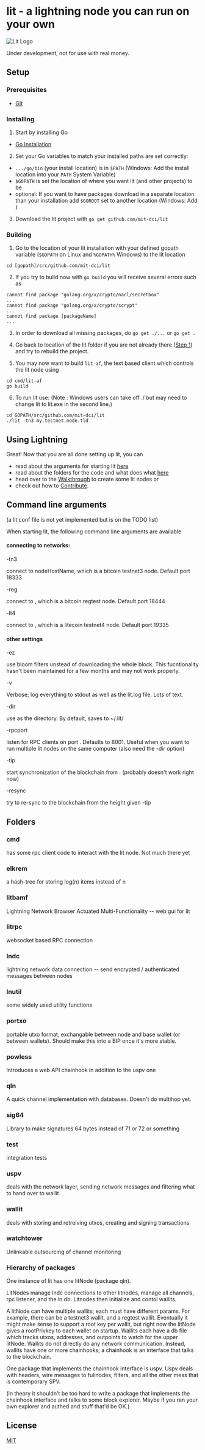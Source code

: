 # lit - a lightning node you can run on your own
![Lit Logo](litlogo145.png)

Under development, not for use with real money.

## Setup

### Prerequisites
- [Git](https://git-scm.com/)

### Installing

1. Start by installing Go 
 - [Go Installation](https://golang.org/doc/install)

2. Set your Go variables to match your installed paths are set correctly:
- `.../go/bin` (your install location) is in `$PATH` (Windows: Add the install location into your `PATH` System Variable)
- `$GOPATH` is set the location of where you want lit (and other projects) to be 
-  optional: If you want to have packages download in a separate location than your installation add `$GOROOT` set to another location (Windows: Add )

3. Download the lit project with `go get github.com/mit-dci/lit`

### Building

1. Go to the location of your lit installation with your defined gopath variable (`$GOPATH` on Linux and `%GOPATH%` Windows) to the lit location
```
cd [gopath]/src/github.com/mit-dci/lit
```

2. If you try to build now with `go build` you will receive several errors such as
```
cannot find package "golang.org/x/crypto/nacl/secretbox"
...
cannot find package "golang.org/x/crypto/scrypt"
...
cannot find package [packageName]
...
```

3. In order to download all missing packages, do `go get ./...` or `go get .`

4. Go back to location of the lit folder if you are not already there ([Step 1](#building)) and try to rebuild the project.

5. You may now want to build `lit-af`, the text based client which controls the lit node using
```
cd cmd/lit-af
go build
```

6. To run lit use: 
(Note : Windows users can take off ./ but may need to change lit to lit.exe in the second line.) 
```
cd GOPATH/src/github.com/mit-dci/lit 
./lit -tn3 my.testnet.node.tld
```

## Using Lightning

Great! Now that you are all done setting up lit, you can 
- read about the arguments for starting lit [here](#command-line-arguments)
- read about the folders for the code and what does what [here](#folders)
- head over to the [Walkthrough](./WALKTHROUGH.md) to create some lit nodes or
- check out how to [Contribute](./CONTRIBUTING.md).



## Command line arguments
(a lit.conf file is not yet implemented but is on the TODO list)

When starting lit, the following command line arguments are available

#### connecting to networks:

-tn3 <nodeHostName>

connect to nodeHostName, which is a bitcoin testnet3 node.  Default port 18333

-reg <nodeHostName>

connect to <nodeHostName>, which is a bitcoin regtest node.  Default port 18444

-lt4 <nodeHostName>

connect to <nodeHostName>, which is a litecoin testnet4 node.  Default port 19335

#### other settings

-ez

use bloom filters unstead of downloading the whole block.  This fucntionality hasn't been maintained for a few months and may not work properly.

-v

Verbose; log everything to stdout as well as the lit.log file.  Lots of text.

-dir <folderPath>

use <folderPath> as the directory.  By default, saves to ~/.lit/

-rpcport <portNumber>

listen for RPC clients on port <portNumber>.  Defaults to 8001.  Useful when you want to run multiple lit nodes on the same computer (also need the -dir option)

-tip <height>

start synchronization of the blockchain from <height>.  (probably doesn't work right now)

-resync

try to re-sync to the blockchain from the height given -tip


## Folders

### cmd
has some rpc client code to interact with the lit node.  Not much there yet

### elkrem
a hash-tree for storing log(n) items instead of n

### litbamf
Lightning Network Browser Actuated Multi-Functionality -- web gui for lit

### litrpc
websocket based RPC connection

### lndc
lightning network data connection -- send encrypted / authenticated messages between nodes

### lnutil
some widely used utility functions

### portxo
portable utxo format, exchangable between node and base wallet (or between wallets).  Should make this into a BIP once it's more stable.

### powless
Introduces a web API chainhook in addition to the uspv one

### qln
A quick channel implementation with databases.  Doesn't do multihop yet.

### sig64
Library to make signatures 64 bytes instead of 71 or 72 or something

### test
integration tests

### uspv
deals with the network layer, sending network messages and filtering what to hand over to wallit

### wallit
deals with storing and retreiving utxos, creating and signing transactions

### watchtower
Unlinkable outsourcing of channel monitoring




### Hierarchy of packages

One instance of lit has one litNode (package qln).

LitNodes manage lndc connections to other litnodes, manage all channels, rpc listener, and the ln.db.  Litnodes then initialize and contol wallits.


A litNode can have multiple wallits; each must have different params.  For example, there can be a testnet3 wallit, and a regtest wallit.  Eventually it might make sense to support a root key per wallit, but right now the litNode gives a rootPrivkey to each wallet on startup.  Wallits each have a db file which tracks utxos, addresses, and outpoints to watch for the upper litNode.  Wallits do not directly do any network communication.  Instead, wallits have one or more chainhooks; a chainhook is an interface that talks to the blockchain.


One package that implements the chainhook interface is uspv.  Uspv deals with headers, wire messages to fullnodes, filters, and all the other mess that is contemporary SPV.

(in theory it shouldn't be too hard to write a package that implements the chainhook interface and talks to some block explorer.  Maybe if you ran your own explorer and authed and stuff that'd be OK.)


## License
[MIT](https://github.com/mit-dci/lit/blob/master/LICENSE)

